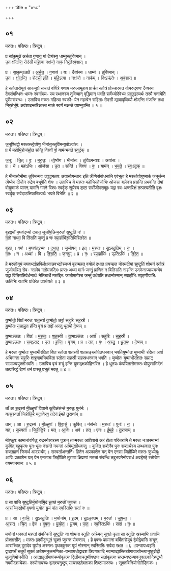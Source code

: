 +++
title = "०५८"

+++


## ०१
मरुतः। वसिष्ठः। त्रिष्टुप्।

प्र सा॑क॒मुक्षे॑ अर्चता ग॒णाय॒ यो दैव्य॑स्य॒ धाम्न॒स्तुवि॑ष्मान् ।  
उ॒त क्षो॑दन्ति॒ रोद॑सी महि॒त्वा नक्ष॑न्ते॒ नाकं॒ निरृ॑तेरवं॒शात् ॥

प्र । सा॒क॒म्ऽउक्षे॑ । अ॒र्च॒त॒ । ग॒णाय॑ । यः । दैव्य॑स्य । धाम्नः॑ । तुवि॑ष्मान् ।  
उ॒त । क्षो॒द॒न्ति॒ । रोद॑सी॒ इति॑ । म॒हि॒ऽत्वा । नक्ष॑न्ते । नाक॑म् । निःऽऋ॑तेः । अ॒वं॒शात् ॥

हे स्तोतारोयूयं साकमुक्षे सन्ततं वर्षित्रे गणाय मरुत्समूहाय प्रार्चत स्तोत्रं प्रोच्चारयत योमरुद्गणः दैव्यस्य देवसंबन्धिनः धाम्नः स्वर्गाख्य- स्य स्थानस्य तुविष्मान् वृद्धिमान् भवति सर्वेभ्योदेवेभ्यः प्रवृद्धइत्यर्थः तस्मै गणायेति पूर्वेणसंबन्धः । उतापिच मरुतः महित्वा स्वकी- येन महत्वेन सहिताः रोदसी द्यावापृथिव्यौ क्षोदन्ति भंजन्ति तथा निरृतेर्भूमेः अवंशादन्तरिक्षाच्च नाकं स्वर्गं नक्षन्ते व्याप्नुवन्ति ॥ १ ॥

## ०२
मरुतः। वसिष्ठः। त्रिष्टुप्।

ज॒नूश्चि॑द्वो मरुतस्त्वे॒ष्ये॑ण॒ भीमा॑स॒स्तुवि॑मन्य॒वोऽया॑सः ।  
प्र ये महो॑भि॒रोज॑सो॒त सन्ति॒ विश्वो॑ वो॒ याम॑न्भयते स्व॒र्दृक् ॥

ज॒नूः । चि॒त् । वः॒ । म॒रु॒तः॒ । त्वे॒ष्ये॑ण । भीमा॑सः । तुवि॑ऽमन्यवः । अया॑सः ।  
प्र । ये । महः॑ऽभिः । ओज॑सा । उ॒त । सन्ति॑ । विश्वः॑ । वः॒ । याम॑न् । भ॒य॒ते॒ । स्वः॒ऽदृक् ॥

हे भीमासोभीमाः तुविमन्यवः प्रवृद्धमतयः अयासोगन्तारः इति त्रीणिसंबोधनानि एवंभूता हे मरुतोवोयुष्माकं जनूर्जन्म त्वेष्येण दीप्तेन रुद्रेण बभूवेति शेषः । उतापिच ये मरुतः महोभिस्तेजोभिः ओजसा बलेनच प्रसन्ति प्रभवन्ति तेषां वोयुष्माकं यामन् यामनि गमने विश्वः स्वर्दृक् सूर्यस्य द्रष्टा सर्वोजीवसमूहः यद्वा स्वः अन्तरिक्षं तत्पश्यतीति वृक्षः स्वर्दृक् सर्वदाउत्तिष्ठन्नित्यर्थः भयते बिभेति ॥ २ ॥

## ०३
मरुतः। वसिष्ठः। त्रिष्टुप्।

बृ॒हद्वयो॑ म॒घव॑द्भ्यो दधात॒ जुजो॑ष॒न्निन्म॒रुतः॑ सुष्टु॒तिं नः॑ ।  
ग॒तो नाध्वा॒ वि ति॑राति ज॒न्तुं प्र णः॑ स्पा॒र्हाभि॑रू॒तिभि॑स्तिरेत ॥

बृ॒हत् । वयः॑ । म॒घव॑त्ऽभ्यः । द॒धा॒त॒ । जुजो॑षन् । इत् । म॒रुतः॑ । सु॒ऽस्तु॒तिम् । नः॒ ।  
ग॒तः । न । अध्वा॑ । वि । ति॒रा॒ति॒ । ज॒न्तुम् । प्र । नः॒ । स्पा॒र्हाभिः॑ । ऊ॒तिऽभिः॑ । ति॒रे॒त॒ ॥

हे मरुतोयूयं मघवभ्द्योहविर्लक्षणान्नवभ्द्योस्मभ्यं बृहन्महत् वयोन्नं दधात प्रयच्छत नोस्मदीयां सुष्टुतिं शोभनं स्तोत्रं जुजोषन्नित् सेव- न्तामेव गतोमरुद्भिः प्राप्तः अध्वा मार्गः जन्तुं प्राणिनं न वितिराति नाहन्ति उदकेनाप्याययत्येव यद्वा वितिरातिर्वर्धनार्थः नेतिचार्थे मरुद्भिः जातोमार्गश्च जन्तुं वर्धयति तथानोस्मान् स्पार्हाभिः स्पृहणीयाभिः ऊतिभिः रक्षाभिः प्रतिरेत प्रवर्धयते ॥ ३ ॥

## ०४
मरुतः। वसिष्ठः। त्रिष्टुप्।

यु॒ष्मोतो॒ विप्रो॑ मरुतः शत॒स्वी यु॒ष्मोतो॒ अर्वा॒ सहु॑रिः सह॒स्री ।  
यु॒ष्मोतः॑ स॒म्राळु॒त ह॑न्ति वृ॒त्रं प्र तद्वो॑ अस्तु धूतयो दे॒ष्णम् ॥

यु॒ष्माऽऊ॑तः । विप्रः॑ । म॒रु॒तः॒ । श॒त॒स्वी । यु॒ष्माऽऊ॑तः । अर्वा॑ । सहु॑रिः । स॒ह॒स्री ।  
यु॒ष्माऽऊ॑तः । स॒म्ऽराट् । उ॒त । ह॒न्ति॒ । वृ॒त्रम् । प्र । तत् । वः॒ । अ॒स्तु॒ । धू॒त॒यः॒ । दे॒ष्णम् ॥

हे मरुतः युष्मोतः युष्माभीरक्षितः विप्रः स्तोता शतस्वी शतसङ्ख्योपेतधनवान् भवतियुष्मोतः युष्माभीः रक्षितः अर्वा अभिगन्ता सहुरिः शत्रूणामभिभविता स्तोता सहस्री सहस्रधनवान् भवति । युष्मोतः युष्माभीरक्षितः सम्राट् साम्राज्ययुक्तोभवति । उतापिच वृत्रं शत्रुं हन्ति युष्मद्रक्षकोहिनस्ति । हे धूतयः कंपयितारोमरुतः वोयुष्माभिर्दत्तं तत्प्रसिद्धं देष्णं धनं प्रास्तु प्रभूतं भवतु ॥ ४ ॥

## ०५
मरुतः। वसिष्ठः। त्रिष्टुप्।

ताँ आ रु॒द्रस्य॑ मी॒ळ्हुषो॑ विवासे कु॒विन्नंस॑न्ते म॒रुतः॒ पुन॑र्नः ।  
यत्स॒स्वर्ता॑ जिहीळि॒रे यदा॒विरव॒ तदेन॑ ईमहे तु॒राणा॑म् ॥

तान् । आ । रु॒द्रस्य॑ । मी॒ळ्हुषः॑ । वि॒वा॒से॒ । कु॒वित् । नंस॑न्ते । म॒रुतः॑ । पुनः॑ । नः॒ ।  
यत् । स॒स्वर्ता॑ । जि॒ही॒ळि॒रे । यत् । आ॒विः । अव॑ । तत् । एनः॑ । ई॒म॒हे॒ । तु॒राणा॑म् ॥

मीह्ळुषः कामानांवर्षितुः रुद्रस्येश्वरस्य पुत्रान् तान्मरुतः आविवासे अहं होता परिचरामि ते मरुतः नःअस्माभ्यं कुवित् बहुकृत्वः पुनः भूयः नंसन्ते नमन्तां अभिमुखीभवन्तु । कुवित् शब्देनैव पुनः शब्दार्थस्य लब्धत्वात् पुनः शब्दग्रहणं क्रिमर्थं आदरार्थम् । सस्वर्ताअन्तर्नि- हितेन अप्रकाशेन यत् येन एनसा जिहीळिरे मरुतः क्रुध्येयुः आविः प्रकाशेन यत् येन एनसाच जिहीळिरे तुराणां क्षिप्राणां मरुतां संबन्धि तदुभयमेनोपराधं अवईमहे स्तोत्रेण वयमपनयामः ॥ ५ ॥

## ०६
मरुतः। वसिष्ठः। त्रिष्टुप्।

प्र सा वा॑चि सुष्टु॒तिर्म॒घोना॑मि॒दं सू॒क्तं म॒रुतो॑ जुषन्त ।  
आ॒राच्चि॒द्द्वेषो॑ वृषणो युयोत यू॒यं पा॑त स्व॒स्तिभिः॒ सदा॑ नः ॥

प्र । सा । वा॒चि॒ । सु॒ऽस्तु॒तिः । म॒घोना॑म् । इ॒दम् । सु॒ऽउ॒क्तम् । म॒रुतः॑ । जु॒ष॒न्त॒ ।  
आ॒रात् । चि॒त् । द्वेषः॑ । वृ॒ष॒णः॒ । यु॒यो॒त॒ । यू॒यम् । पा॒त॒ । स्व॒स्तिऽभिः॑ । सदा॑ । नः॒ ॥

मघोनां धनवतां मरुतां संबन्धिनी सुष्टुतिः या शोभना स्तुतिः अस्मिन् सूक्ते कृता सा स्तुतिः अस्माभिः प्रवाचि प्रोक्तासीत् । मरुतः इदमीदृग्भूतं सूक्तं जुषन्त सेवन्ताम् । हे वृषणः कामानां वर्षितारोयूयं द्वेषोद्वेषांसि शत्रून् आराच्चित् दूरादेव युयोत अस्मत्तः पृथक्कुरुत यूयं नोस्मान् स्वस्तिभिः सर्वदा रक्षत ॥ ६ ॥यन्त्रायध्वइति द्वादशर्चं चतुर्थं सूक्तं अत्रेयमनुक्रमणिका-यन्त्रायध्वेद्वादश त्रिप्रगाथादि नवम्याद्यास्तिस्रोगायत्र्योन्त्यानुष्टुब्रौद्री मृत्युविमोचनीति । आद्यातृतीयापंचम्योबृहत्यः द्वितीयाचतुर्थीषष्ठ्यः सतोबृहत्यः सप्तम्यष्टम्यावनुक्तत्वान्त्रिष्टुभौ नवमीदशम्येका- दश्योगायत्र्यः द्वादश्यनुष्टुप् साचरुद्रदेवताका शिष्टामारुत्यः । सूक्तविनियोगोलैङ्गिकः ।